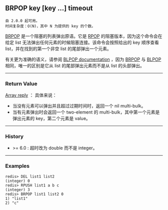 ## BRPOP key [key ...] timeout

    自 2.0.0 起可用。
    时间复杂度：O(N)，其中 N 为提供的 key 的个数。

[BRPOP](brpop.md) 是一个阻塞的列表弹出原语。它是 [RPOP](rpop.md) 的阻塞版本，因为这个命令会在给定 list 无法弹出任何元素的时候阻塞连接。该命令会按照给出的 key 顺序查看 list，并在找到的第一个非空 list 的尾部弹出一个元素。

有关更为准确的语义，请参阅 [BLPOP documentation](blpop.md) ，因为 [BRPOP](brpop.md) 与 [BLPOP](blpop.md) 相同，唯一的区别是它从 list 的尾部弹出元素而不是从 list 的头部弹出。

---

### Return Value

[Array reply](../topics/protocol.md#resp-arrays) ： 具体来说：
- 当没有元素可以弹出并且超过过期时间时，返回一个 nil multi-bulk。
- 当有元素弹出时会返回一个 two-element 的 multi-bulk，其中第一个元素是弹出元素的 key，第二个元素是 value。

---

### History

- &gt;= 6.0 : 超时改为 double 而不是 integer。

---

### Examples

```
redis> DEL list1 list2
(integer) 0
redis> RPUSH list1 a b c
(integer) 3
redis> BRPOP list1 list2 0
1) "list1"
2) "c"
```
